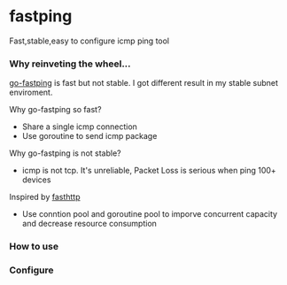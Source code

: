 # fastping
Fast,stable,easy to configure icmp ping tool

### Why reinveting the wheel...
[go-fastping](https://github.com/tatsushid/go-fastping) is fast but not stable. I got different result in my stable subnet enviroment.

Why go-fastping so fast?
- Share a single icmp connection 
- Use goroutine to send icmp package

Why go-fastping is not stable?
- icmp is not tcp. It's unreliable, Packet Loss is serious when ping 100+ devices


Inspired by [fasthttp](https://github.com/valyala/fasthttp)
- Use conntion pool and goroutine pool to imporve concurrent capacity and decrease resource consumption


### How to use


### Configure
